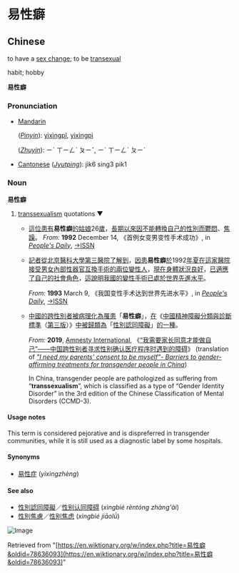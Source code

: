 # 易性癖

## Chinese

to have a [sex change](https://wiki/sex_change "sex change"); to be [transexual](https://wiki/transexual "transexual")

habit; hobby

**易性癖**

### Pronunciation

-   [Mandarin](https://en.wikipedia.org/wiki/Mandarin_Chinese "w:Mandarin Chinese")
    
    (_[Pinyin](https://en.wikipedia.org/wiki/Pinyin "w:Pinyin")_): [yìxìngpǐ](https://en.wiktionary.org/wiki/y%C3%ACx%C3%ACngp%C7%90 "yìxìngpǐ"), [yìxìngpì](https://en.wiktionary.org/wiki/y%C3%ACx%C3%ACngp%C3%AC "yìxìngpì")
    
    (_[Zhuyin](https://en.wikipedia.org/wiki/Zhuyin "w:Zhuyin")_): ㄧˋ ㄒㄧㄥˋ ㄆㄧˇ, ㄧˋ ㄒㄧㄥˋ ㄆㄧˋ
    
-   [Cantonese](https://en.wikipedia.org/wiki/Cantonese "w:Cantonese") (_[Jyutping](https://en.wikipedia.org/wiki/Jyutping "w:Jyutping")_): jik6 sing3 pik1

### Noun

**易性癖**

1.  [transsexualism](https://en.wiktionary.org/wiki/transsexualism#English "transsexualism") quotations ▼
    -   [這位](https://wiki/%E9%80%99%E4%BD%8D#Chinese "這位")[患有](https://wiki/%E6%82%A3%E6%9C%89#Chinese "患有")**易性癖**[的](https://wiki/%E7%9A%84#Chinese "的")[姑娘](https://wiki/%E5%A7%91%E5%A8%98#Chinese "姑娘")26[歲](https://wiki/%E6%AD%B2#Chinese "歲")，[長期](https://wiki/%E9%95%B7%E6%9C%9F#Chinese "長期")[以來](https://wiki/%E4%BB%A5%E4%BE%86#Chinese "以來")[因](https://wiki/%E5%9B%A0#Chinese "因")[不能](https://wiki/%E4%B8%8D%E8%83%BD#Chinese "不能")[轉換](https://wiki/%E8%BD%89%E6%8F%9B#Chinese "轉換")[自己](https://wiki/%E8%87%AA%E5%B7%B1#Chinese "自己")[的](https://wiki/%E7%9A%84#Chinese "的")[性別](https://wiki/%E6%80%A7%E5%88%A5#Chinese "性別")[而](https://wiki/%E8%80%8C#Chinese "而")[鬱悶](https://wiki/%E9%AC%B1%E6%82%B6#Chinese "鬱悶")、[焦躁](https://wiki/%E7%84%A6%E8%BA%81#Chinese "焦躁")。 
        _From:_ **1992** December 14, 《首例女变男变性手术成功》, in _[People's Daily](https://en.wikipedia.org/wiki/People%27s_Daily "w:People's Daily")_, [→ISSN](http://www.worldcat.org/issn/1672-8386)
        
    -   [記者](https://wiki/%E8%A8%98%E8%80%85#Chinese "記者")[從](https://wiki/%E5%BE%9E#Chinese "從")[北京醫科大學第三醫院](https://en.wikipedia.org/wiki/zh:%E5%8C%97%E4%BA%AC%E5%A4%A7%E5%AD%B8%E7%AC%AC%E4%B8%89%E9%86%AB%E9%99%A2#Chinese "w:zh:北京大學第三醫院")[了解](https://wiki/%E4%BA%86%E8%A7%A3#Chinese "了解")[到](https://wiki/%E5%88%B0#Chinese "到")，[因](https://wiki/%E5%9B%A0#Chinese "因")[患](https://wiki/%E6%82%A3#Chinese "患")**易性癖**[於](https://wiki/%E6%96%BC#Chinese "於")1992[年](https://wiki/%E5%B9%B4#Chinese "年")[夏](https://wiki/%E5%A4%8F#Chinese "夏")[在](https://wiki/%E5%9C%A8#Chinese "在")[這](https://wiki/%E9%80%99#Chinese "這")[家](https://wiki/%E5%AE%B6#Chinese "家")[醫院](https://wiki/%E9%86%AB%E9%99%A2#Chinese "醫院")[接受](https://wiki/%E6%8E%A5%E5%8F%97#Chinese "接受")[男](https://wiki/%E7%94%B7#Chinese "男")[女](https://wiki/%E5%A5%B3#Chinese "女")[內部](https://wiki/%E5%85%A7%E9%83%A8#Chinese "內部")[性器官](https://wiki/%E6%80%A7%E5%99%A8%E5%AE%98#Chinese "性器官")[互換](https://wiki/%E4%BA%92%E6%8F%9B#Chinese "互換")[手術](https://wiki/%E6%89%8B%E8%A1%93#Chinese "手術")[的](https://wiki/%E7%9A%84#Chinese "的")[兩](https://wiki/%E5%85%A9#Chinese "兩")[位](https://wiki/%E4%BD%8D#Chinese "位")[變性人](https://wiki/%E8%AE%8A%E6%80%A7%E4%BA%BA#Chinese "變性人")，[現在](https://wiki/%E7%8F%BE%E5%9C%A8#Chinese "現在")[身體](https://wiki/%E8%BA%AB%E9%AB%94#Chinese "身體")[狀況](https://wiki/%E7%8B%80%E6%B3%81#Chinese "狀況")[良好](https://wiki/%E8%89%AF%E5%A5%BD#Chinese "良好")，[已](https://wiki/%E5%B7%B2#Chinese "已")[適應](https://wiki/%E9%81%A9%E6%87%89#Chinese "適應")[了](https://wiki/%E4%BA%86#Chinese "了")[自己](https://wiki/%E8%87%AA%E5%B7%B1#Chinese "自己")[的](https://wiki/%E7%9A%84#Chinese "的")[社會](https://wiki/%E7%A4%BE%E6%9C%83#Chinese "社會")[角色](https://wiki/%E8%A7%92%E8%89%B2#Chinese "角色")，[這](https://wiki/%E9%80%99#Chinese "這")[說明](https://wiki/%E8%AA%AA%E6%98%8E#Chinese "說明")[我國](https://wiki/%E6%88%91%E5%9C%8B#Chinese "我國")[的](https://wiki/%E7%9A%84#Chinese "的")[變性手術](https://w/index.php?title=%E8%AE%8A%E6%80%A7%E6%89%8B%E8%A1%93&action=edit&redlink=1 "變性手術 (page does not exist)")[已](https://wiki/%E5%B7%B2#Chinese "已")[處於](https://wiki/%E8%99%95%E6%96%BC#Chinese "處於")[世界](https://wiki/%E4%B8%96%E7%95%8C#Chinese "世界")[先進](https://wiki/%E5%85%88%E9%80%B2#Chinese "先進")[水平](https://wiki/%E6%B0%B4%E5%B9%B3#Chinese "水平")。 

        _From:_ **1993** March 9, 《我国变性手术达到世界先进水平》, in _[People's Daily](https://en.wikipedia.org/wiki/People%27s_Daily "w:People's Daily")_, [→ISSN](http://www.worldcat.org/issn/1672-8386)
        
    -   [中國](https://wiki/%E4%B8%AD%E5%9C%8B#Chinese "中國")[的](https://wiki/%E7%9A%84#Chinese "的")[跨性別者](https://wiki/%E8%B7%A8%E6%80%A7%E5%88%A5%E8%80%85#Chinese "跨性別者")[被](https://wiki/%E8%A2%AB#Chinese "被")[病理化](https://wiki/%E7%97%85%E7%90%86%E5%8C%96#Chinese "病理化")[為](https://wiki/%E7%82%BA#Chinese "為")[罹患](https://wiki/%E7%BD%B9%E6%82%A3#Chinese "罹患")「**易性癖**」，[在](https://wiki/%E5%9C%A8#Chinese "在")《[中國](https://wiki/%E4%B8%AD%E5%9C%8B#Chinese "中國")[精神障礙](https://wiki/%E7%B2%BE%E7%A5%9E%E9%9A%9C%E7%A4%99#Chinese "精神障礙")[分類](https://wiki/%E5%88%86%E9%A1%9E#Chinese "分類")[與](https://wiki/%E8%88%87#Chinese "與")[診斷](https://wiki/%E8%A8%BA%E6%96%B7#Chinese "診斷")[標準](https://wiki/%E6%A8%99%E6%BA%96#Chinese "標準")（[第](https://wiki/%E7%AC%AC#Chinese "第")[三](https://wiki/%E4%B8%89#Chinese "三")[版](https://wiki/%E7%89%88#Chinese "版")）》[中](https://wiki/%E4%B8%AD#Chinese "中")[被](https://wiki/%E8%A2%AB#Chinese "被")[歸類](https://wiki/%E6%AD%B8%E9%A1%9E#Chinese "歸類")[為](https://wiki/%E7%82%BA#Chinese "為")「[性別認同障礙](https://wiki/%E6%80%A7%E5%88%A5%E8%AA%8D%E5%90%8C%E9%9A%9C%E7%A4%99#Chinese "性別認同障礙")」[的](https://wiki/%E7%9A%84#Chinese "的")[一種](https://wiki/%E4%B8%80%E7%A8%AE#Chinese "一種")。 

        _From:_ **2019**, [Amnesty International](https://en.wikipedia.org/wiki/Amnesty_International "w:Amnesty International"), 《[“我需要家长同意才能做自己”——中国跨性别者寻求性别确认医疗程序时遇到的障碍](https://www.amnesty.org/download/Documents/ASA1702692019CHINESE.PDF)》 (translation of _["I need my parents' consent to be myself"- Barriers to gender-affirming treatments for transgender people in China](https://www.amnesty.org/download/Documents/ASA1702692019ENGLISH.pdf)_)
        
        In China, transgender people are pathologized as suffering from “**transsexualism**”, which is classified as a type of “Gender Identity Disorder” in the 3rd edition of the Chinese Classification of Mental Disorders (CCMD-3).

#### Usage notes

This term is considered pejorative and is dispreferred in transgender communities, while it is still used as a diagnostic label by some hospitals.

#### Synonyms

-   [易性症](https://wiki/%E6%98%93%E6%80%A7%E7%97%87#Chinese "易性症") (_yìxìngzhèng_)

#### See also

-   [性別認同障礙](https://wiki/%E6%80%A7%E5%88%A5%E8%AA%8D%E5%90%8C%E9%9A%9C%E7%A4%99#Chinese "性別認同障礙")／[性别认同障碍](https://wiki/%E6%80%A7%E5%88%AB%E8%AE%A4%E5%90%8C%E9%9A%9A%E7%A2%8D#Chinese "性别认同障碍") (_xìngbié rèntóng zhàng'ài_)
-   [性別焦慮](https://wiki/%E6%80%A7%E5%88%A5%E7%84%A6%E6%85%AE#Chinese "性別焦慮")／[性别焦虑](https://wiki/%E6%80%A7%E5%88%A5%E7%84%A6%E8%99%91#Chinese "性别焦虑") (_xìngbié jiāolǜ_)

![Image](https://login.wikimedia.org/wiki/Special:CentralAutoLogin/start?useformat=desktop&type=1x1&usesul3=0)

Retrieved from "[https://en.wiktionary.org/w/index.php?title=易性癖&oldid=78636093](https://en.wiktionary.org/w/index.php?title=易性癖&oldid=78636093)"